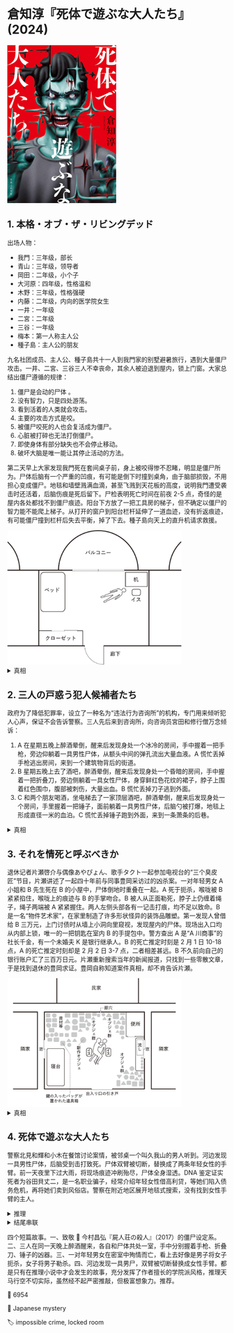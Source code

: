 # 倉知淳『死体で遊ぶな大人たち』(2024)

<img src=images/2024_cover.jpg width=250/>

## 1. 本格・オブ・ザ・リビングデッド

出场人物：
* 我門：三年级，部长
* 青山：三年级，领导者
* 岡田：二年级，小个子
* 大河原：四年级，性格温和
* 木野：三年级，性格强硬
* 内藤：二年级，内向的医学院女生
* 一井：一年级
* 二宮：二年级
* 三谷：一年级
* 梅本：第一人称主人公
* 種子島：主人公的朋友

九名社团成员、主人公、種子島共十一人到我門家的别墅避暑旅行，遇到大量僵尸攻击。一井、二宮、三谷三人不幸丧命，其余人被迫退到屋内，锁上门窗。大家总结出僵尸遵循的规律：
1. 僵尸是会动的尸体 。
2. 没有智力，只是四处游荡。
3. 看到活着的人类就会攻击。
4. 主要的攻击方式是咬。
5. 被僵尸咬死的人也会复活成为僵尸。
6. 心脏被打碎也无法打倒僵尸。
7. 即使身体有部分缺失也不会停止移动。
8. 破坏大脑是唯一能让其停止活动的方法。

第二天早上大家发现我門死在套间桌子前，身上被咬得惨不忍睹，明显是僵尸所为。尸体后脑有一个严重的凹痕，有可能是倒下时撞到桌角，由于脑部损毁，不用担心变成僵尸。地毯和墙壁溅满血滴，甚至飞溅到天花板的高度，说明我門遭受袭击时还活着，后脑伤痕是死后留下。尸检表明死亡时间在前夜 2-5 点，奇怪的是屋内各处都找不到僵尸痕迹。阳台下方放了一把工具房的梯子，但不确定以僵尸的智力能不能爬上梯子。从打开的窗户到阳台栏杆延伸了一道血迹，没有折返痕迹，有可能僵尸撞到栏杆后失去平衡，掉了下去。種子島向天上的直升机请求救援。

<img src=images/2024_room.jpg width=400/>

<details><summary>真相</summary>
犯人是大河原，他来得最晚，路上斩杀了一个僵尸，留下了他的头（伏线：大河原来的时候拎了两个西瓜，其中一个是人头）。按照规则 7，脱离身体的头仍能继续活动。大河原像舞狮子一样，从后面拿着僵尸头咬死我門，砸坏后脑以免他变成僵尸，然后把僵尸头从阳台扔到外面的树林，并故意在地下滴下血迹，造成僵尸跌落阳台的假象，梯子也是误导。
</details>

## 2. 三人の戸惑う犯人候補者たち

政府为了降低犯罪率，设立了一种名为“违法行为咨询所”的机构，专门用来倾听犯人心声，保证不会告诉警察。三人先后来到咨询所，向咨询员宮田和修行僧万念倾诉：
1. A 在星期五晚上醉酒晕倒，醒来后发现身处一个冰冷的房间，手中握着一把手枪，旁边仰躺着一具男性尸体，从额头中间的弹孔流出大量血液。A 慌忙丢掉手枪逃出房间，来到一个建筑物背后的街道。
2. B 星期五晚上去了酒吧，醉酒晕倒，醒来后发现身处一个昏暗的房间，手中握着一把折叠刀，旁边侧躺着一具女性尸体，身穿鲜红色花纹的裙子，脖子上围着红色围巾，腹部被刺伤，大量出血。B 慌忙丢掉刀子逃到外面。
3. C 和两个朋友喝酒，坐电梯去了一家顶层酒吧，醉酒晕倒，醒来后发现身处一个房间，手里握着一把锤子，面前躺着一具男性尸体，后脑勺被打爆，地毯上形成直径一米的血泊。C 慌忙丢掉锤子跑到外面，来到一条萧条的后巷。

<details><summary>真相</summary>
A、B、C 三人结伴来到同一家酒吧，C 在紧急楼梯听到有人讨论“带客人上山”，以为他们是在讨论自驾游，但其实偶然听到了犯人在杀人后讨论如何处理尸体的对话。犯人以为计划暴露，不确定 A、B、C 三人中谁听到了计划，于是将三人全部迷晕，用死者尸体伪装了三具不同的尸体，让 A、B、C 都以为自己杀了人，不敢对外泄露秘密。死者是女装癖（伏线：楼里有女装俱乐部，尸体皮肤光滑像人偶，是因为做了除毛），围巾是为了隐藏喉结，弹孔是化妆，手枪是玩具枪，打烂后脑是为了消除假发痕迹。
</details>

## 3. それを情死と呼ぶべきか

退休记者片瀬啓介与偶像あやぴょん、歌手タクト一起参加电视台的“三个臭皮匠”节目，片瀬讲述了一起四十年前与同事豊岡采访过的凶杀案。一对年轻男女 A 小姐和 B 先生死在 B 的小屋中，尸体倒地时重叠在一起。A 死于扼杀，喉咙被 B 紧紧掐住，喉咙上的痕迹与 B 的手掌吻合。B 被人从正面勒死，脖子上仍缠着绳子，绳子两端被 A 紧紧握住。两人左侧头部各有一记击打痕，均不足以致命。B 是一名“物件艺术家”，在家里制造了许多形状怪异的装饰品雕塑。第一发现人曾借给 B 三万元，上门讨债时从墙上小洞向里窥视，发现屋内的尸体。现场出入口均从内部上锁，唯一的一把钥匙在室内 B 的手提包中。警方查出 A 是“A 川商事”的社长千金，有一个未婚夫 K 是银行继承人。B 的死亡推定时刻是 2 月 1 日 10-18 点，A 的死亡推定时刻却是 2 月 2 日 3-7 点，二者相差甚远。B 不久前向自己的银行账户汇了三百万日元。片瀬重新搜索当年的新闻报道，只找到一些零散文章，于是找到退休的豊岡求证。豊岡自称知道案件真相，却不肯告诉片瀬。

<img src=images/2024_bodies.jpg width=400/>

<details><summary>真相</summary>
A 与 B 是秘密恋人，三百万元是 A 给 B 的分手费。A 与 B 发生口角，用绳子勒死了 B。A 让 B 双手握住直径 9.7 厘米的软式垒球（伏线：屋内的装饰品），用绷带将尸体像木乃伊一样层层缠绕固定，然后坐等了大约十二个小时，等到尸体僵直，方才解除绷带。A 让 B 的尸体坐在椅子上，A 身高 182 厘米，B 身高 147 厘米，所以 B 坐着和 A 站着差不多相同高度。A 先用双手重新握住勒在 B 脖子上的绳子，然后把脖子塞进 A 僵直的双手中间，将体重交付于固定式扼杀装置，以半扼杀半窒息的方式死在挚爱的 B 手中，完成殉情。几日后 B 的尸僵解除，两具尸体纠缠倒地，二人的头在倒地过程中撞到椅子角，留下击打痕。密室是 A 自己将大门从里面锁上。豊岡受到“A 川商事”的压力，无法揭露真相。
</details>

## 4. 死体で遊ぶな大人たち

警察北見和輝和小木在餐馆讨论案情，被邻桌一个叫久我山的男人听到。河边发现一具男性尸体，后脑受到击打致死。尸体双臂被切断，替换成了两条年轻女性的手臂。前一天夜里下过大雨，将现场痕迹冲刷殆尽，尸体全身湿透。DNA 鉴定证实死者为谷田貝丈二，是一名职业骗子，经常介绍年轻女性借高利贷，等她们陷入债务危机，再将她们卖到风俗店。警察在附近地区展开地毯式搜索，没有找到女性手臂的主人。

<details><summary>推理</summary>
凶手切断谷田貝的手臂，是因为上面有对自己不利的线索（比如指甲、戒指、手链、手表、晒黑痕迹、咬过的牙印、吊坠等）。凶手为了消除证据，把谷田貝的手臂藏在火葬场的棺材中火化，为了防止骨灰中出现四只手臂遗骨，切断并拿走了原本在棺材中的女性手臂，安在谷田貝的尸体上，变成了“替换杀人”。凶手是附近火葬场的前员工，熟悉火化程序，应该已在不久前辞职，不然风险太大。警察只需要排查哪家火葬场在案发当天火化了年轻女性死者，便可找到凶手。
</details>

<details><summary>结尾串联</summary>
四起案件的侦探種子島、万念、タクト、久我山是同一人。
</details>

四个短篇故事。一、致敬 📖 今村昌弘『屍人荘の殺人』（2017）的僵尸设定系。二、三人在同一天晚上醉酒醒来，各自和尸体共处一室，手中分别握着手枪、折叠刀、锤子的凶器。三、一对年轻男女在密室中殉情而亡，看上去好像是男子将女子扼杀，女子将男子勒杀。四、河边发现一具男尸，双臂被切断替换成女性手臂。都是只有在推理小说中才会发生的故事，充分发挥了作者擅长的学院派风格，推理天马行空不切实际，虽然经不起严密推敲，但极富想象力。推荐。

:link: 6954

:file_folder: Japanese mystery

:label: impossible crime, locked room
